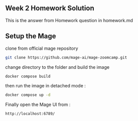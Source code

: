 ## Week 2 Homework Solution

This is the answer from Homework question in homework.md

## Setup the Mage

clone from official mage repository
```bash
git clone https://github.com/mage-ai/mage-zoomcamp.git
```
change directory to the folder and build the image 

```bash
docker compose build
```

then run the image in detached mode :

```bash
docker compose up -d
```

Finally open the Mage UI from :
```bash
http://localhost:6789/
```

